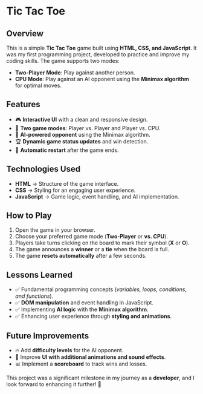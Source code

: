 # Tic Tac Toe

## Overview

This is a simple **Tic Tac Toe** game built using **HTML, CSS, and JavaScript**. It was my first programming project, developed to practice and improve my coding skills. The game supports two modes:

- **Two-Player Mode**: Play against another person.
- **CPU Mode**: Play against an AI opponent using the **Minimax algorithm** for optimal moves.

## Features

- 🎮 **Interactive UI** with a clean and responsive design.
- 🔄 **Two game modes**: Player vs. Player and Player vs. CPU.
- 🤖 **AI-powered opponent** using the Minimax algorithm.
- 🏆 **Dynamic game status updates** and win detection.
- 🔄 **Automatic restart** after the game ends.

## Technologies Used

- **HTML** → Structure of the game interface.
- **CSS** → Styling for an engaging user experience.
- **JavaScript** → Game logic, event handling, and AI implementation.

## How to Play

1. Open the game in your browser.
2. Choose your preferred game mode (**Two-Player** or **vs. CPU**).
3. Players take turns clicking on the board to mark their symbol (**X** or **O**).
4. The game announces a **winner** or a **tie** when the board is full.
5. The game **resets automatically** after a few seconds.

## Lessons Learned

- ✅ Fundamental programming concepts (*variables, loops, conditions, and functions*).
- ✅ **DOM manipulation** and event handling in JavaScript.
- ✅ Implementing **AI logic** with the **Minimax algorithm**.
- ✅ Enhancing user experience through **styling and animations**.

## Future Improvements

- 🔥 Add **difficulty levels** for the AI opponent.
- 🎨 Improve **UI with additional animations and sound effects**.
- 📊 Implement a **scoreboard** to track wins and losses.

This project was a significant milestone in my journey as a **developer**, and I look forward to enhancing it further! 🚀

